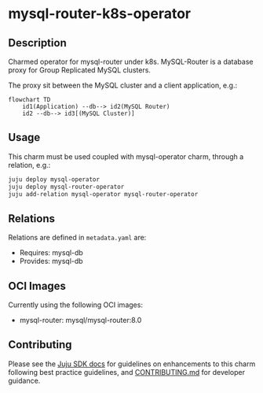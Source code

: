# mysql-router-k8s-operator

## Description

Charmed operator for mysql-router under k8s. MySQL-Router is a database proxy for Group Replicated MySQL clusters.

The proxy sit between the MySQL cluster and a client application, e.g.:

```mermaid
flowchart TD
    id1(Application) --db--> id2(MySQL Router)
    id2 --db--> id3[(MySQL Cluster)]
```

## Usage

This charm must be used coupled with mysql-operator charm, through a relation, e.g.:

```bash
juju deploy mysql-operator
juju deploy mysql-router-operator
juju add-relation mysql-operator mysql-router-operator
```

## Relations

Relations are defined in `metadata.yaml` are:

* Requires: mysql-db
* Provides: mysql-db

## OCI Images

Currently using the following OCI images:

* mysql-router: mysql/mysql-router:8.0

## Contributing

Please see the [Juju SDK docs](https://juju.is/docs/sdk) for guidelines on
enhancements to this charm following best practice guidelines, and
[CONTRIBUTING.md](https://github.com/paulomach/mysql-router-k8s-operator/blob/main/CONTRIBUTING.md)
for developer guidance.
